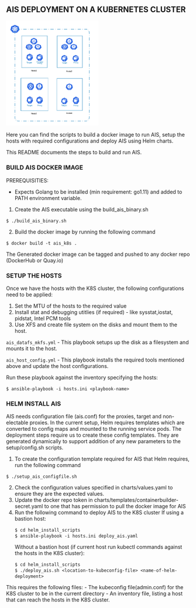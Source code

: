 ## AIS DEPLOYMENT ON A KUBERNETES CLUSTER
<img src="../../../docs/images/ais_prod_k8s_arch.png" width="50%" >

Here you can find the scripts to build a docker image to run AIS, setup the hosts with required configurations and deploy AIS using Helm charts.

This README documents the steps to build and run AIS.

### BUILD AIS DOCKER IMAGE

PREREQUISITIES:
- Expects Golang to be installed (min requirement: go1.11) and added to PATH environment variable.

1. Create the AIS executable using the build_ais_binary.sh
```
$ ./build_ais_binary.sh
```
2. Build the docker image by running the following command
```
$ docker build -t ais_k8s .
```

The Generated docker image can be tagged and pushed to any docker repo (DockerHub or Quay.io)

### SETUP THE HOSTS

 Once we have the hosts with the K8S cluster, the following configurations need to be applied:
 1. Set the MTU of the hosts to the required value
 2. Install stat and debugging utitlies (if required) - like sysstat,iostat, pidstat, Intel PCM tools
 3. Use XFS and create file system on the disks and mount them to the host.
 
 `ais_datafs_mkfs.yml` - This playbook setups up the disk as a filesystem and mounts it to the host.

 `ais_host_config.yml` - This playbook installs the required tools mentioned above and update the host configurations.

 Run these playbook against the inventory specifying the hosts:
 ```
 $ ansible-playbook -i hosts.ini <playbook-name>
 ```
 
 
### HELM INSTALL AIS

AIS needs configuration file (ais.conf) for the proxies, target and non-electable proxies. 
In the current setup, Helm requires templates which are converted to config maps and mounted to the running service pods.
The deployment steps require us to create these config templates. They are generated dynamically to support addition of any new parameters to the setup/config.sh scripts.

 1. To create the configuration template required for AIS that Helm requires, run the following command
 ```
 $ ./setup_ais_configfile.sh
 ```
 2. Check the configuration values specified in charts/values.yaml to ensure they are the expected values.
 3. Update the docker repo token in charts/templates/containerbuilder-secret.yaml to one that has permission to pull the docker image for AIS
 4. Run the following command to deploy AIS to the K8S cluster 
    If using a bastion host:
    ```
    $ cd helm_install_scripts
    $ ansible-playbook -i hosts.ini deploy_ais.yaml
    ```
    Without a bastion host (if current host run kubectl commands against the hosts in the K8S cluster):
    ```
    $ cd helm_install_scripts
    $ ./deploy_ais.sh <location-to-kubeconfig-file> <name-of-helm-deployment> 
    ```

 This requires the following files:
    - The kubeconfig file(admin.conf) for the K8S cluster to be in the current directory
    - An inventory file, listing a host that can reach the hosts in the K8S cluster.
